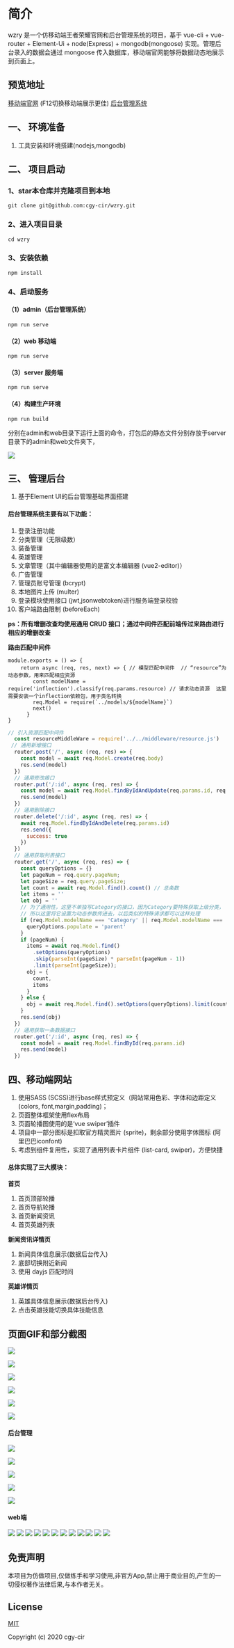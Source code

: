 # 简介
wzry 是一个仿移动端王者荣耀官网和后台管理系统的项目，基于 vue-cli + vue-router + Element-Ui + node(Express) + mongodb(mongoose) 实现。管理后台录入的数据会通过 mongoose 传入数据库，移动端官网能够将数据动态地展示到页面上。

## 预览地址
[移动端官网](http://test.cgyyyyyy.icu/) (F12切换移动端展示更佳)
[后台管理系统](http://test.cgyyyyyy.icu/admin/)

## 一、 环境准备
1. 工具安装和环境搭建(nodejs,mongodb)

## 二、 项目启动
### 1、star本仓库并克隆项目到本地

```
git clone git@github.com:cgy-cir/wzry.git
```

### 2、进入项目目录

```
cd wzry
```

### 3、安装依赖

```
npm install
```

### 4、启动服务

#### （1）admin（后台管理系统）

```
npm run serve
```
#### （2）web 移动端
```
npm run serve
```
#### （3）server 服务端
```
npm run serve
```
#### （4）构建生产环境
```
npm run build
```
分别在admin和web目录下运行上面的命令，打包后的静态文件分别存放于server目录下的admin和web文件夹下，

![](https://user-gold-cdn.xitu.io/2020/5/28/17259c11896ebea3?w=357&h=609&f=png&s=25836)


## 三、 管理后台
1. 基于Element UI的后台管理基础界面搭建
#### 后台管理系统主要有以下功能：
1. 登录注册功能
1. 分类管理（无限级数）
1. 装备管理
1. 英雄管理
1. 文章管理（其中编辑器使用的是富文本编辑器 (vue2-editor)）
1. 广告管理
1. 管理员账号管理 (bcrypt)
1. 本地图片上传 (multer)
1. 登录模块使用接口 (jwt,jsonwebtoken)进行服务端登录校验
1. 客户端路由限制 (beforeEach)


**ps：所有增删改查均使用通用 CRUD 接口；通过中间件匹配前端传过来路由进行相应的增删改查**


**路由匹配中间件**
```
module.exports = () => { 
    return async (req, res, next) => { // 模型匹配中间件  // “resource”为动态参数，用来匹配相应资源
        const modelName = require('inflection').classify(req.params.resource) // 请求动态资源  这里需要安装一个inflection依赖包，用于类名转换
        req.Model = require(`../models/${modelName}`)
        next()
      }
}
```
```js
// 引入资源匹配中间件
  const resourceMiddleWare = require('../../middleware/resource.js')
 // 通用新增接口
  router.post('/', async (req, res) => {
    const model = await req.Model.create(req.body)
    res.send(model)
  })
  // 通用修改接口
  router.put('/:id', async (req, res) => {
    const model = await req.Model.findByIdAndUpdate(req.params.id, req.body)
    res.send(model)
  })
  // 通用删除接口
  router.delete('/:id', async (req, res) => {
    await req.Model.findByIdAndDelete(req.params.id)
    res.send({
      success: true
    })
  })
  // 通用获取列表接口
  router.get('/', async (req, res) => {
    const queryOptions = {}
    let pageNum = req.query.pageNum;
    let pageSize = req.query.pageSize;
    let count = await req.Model.find().count() // 总条数
    let items = ''
    let obj = ''
    // 为了通用性，这里不单独写Category的接口，因为Category要特殊获取上级分类，
    // 所以这里将它设置为动态参数传进去，以后类似的特殊请求都可以这样处理
    if (req.Model.modelName === 'Category' || req.Model.modelName === 'Model') {
      queryOptions.populate = 'parent'
    }
    if (pageNum) {
      items = await req.Model.find()
        .setOptions(queryOptions)
        .skip(parseInt(pageSize) * parseInt(pageNum - 1))
        .limit(parseInt(pageSize));
      obj = {
        count,
        items
      }
    } else {
      obj = await req.Model.find().setOptions(queryOptions).limit(count)
    }
    res.send(obj)
  })
  // 通用获取一条数据接口
  router.get('/:id', async (req, res) => {
    const model = await req.Model.findById(req.params.id)
    res.send(model)
  })

```



## 四、移动端网站

1. 使用SASS (SCSS)进行base样式预定义（网站常用色彩、字体和边距定义 (colors, font,margin,padding)；
1. 页面整体框架使用flex布局
1. 页面轮播图使用的是‘vue swiper’插件
1. 项目中一部分图标是扣取官方精灵图片 (sprite)，剩余部分使用字体图标 (阿里巴巴iconfont)
1. 考虑到组件复用性，实现了通用列表卡片组件 (list-card, swiper)，方便快捷

#### 总体实现了三大模块：
**首页**
1. 首页顶部轮播
1. 首页导航轮播
1. 首页新闻资讯
1. 首页英雄列表


**新闻资讯详情页**
1. 新闻具体信息展示(数据后台传入)
2. 底部切换附近新闻
3. 使用 dayjs 匹配时间

**英雄详情页**
1. 英雄具体信息展示(数据后台传入)
2. 点击英雄技能切换具体技能信息

## 页面GIF和部分截图
![](https://user-gold-cdn.xitu.io/2020/5/28/17259757827e697d?w=398&h=707&f=gif&s=4134118)



![](https://user-gold-cdn.xitu.io/2020/5/28/1725985c1145159a?w=398&h=707&f=gif&s=4164999)

![](https://user-gold-cdn.xitu.io/2020/5/28/172597ca420d3592?w=398&h=707&f=gif&s=3631507)

![](https://user-gold-cdn.xitu.io/2020/5/28/17259810b481b8d6?w=398&h=707&f=gif&s=3335867)

![](https://user-gold-cdn.xitu.io/2020/5/28/17259aa27b8376c2?w=1893&h=837&f=gif&s=4270188)





![](https://user-gold-cdn.xitu.io/2020/5/28/17259b0ef42fdec0?w=1893&h=879&f=gif&s=2046522)

#### 后台管理
![](https://user-gold-cdn.xitu.io/2020/5/28/1725994d18ac2079?w=1910&h=899&f=png&s=92563)

![](https://user-gold-cdn.xitu.io/2020/5/28/172599cf658718da?w=1920&h=1062&f=png&s=237768)


![](https://user-gold-cdn.xitu.io/2020/5/28/17259b3459677903?w=1896&h=893&f=png&s=91931)


![](https://user-gold-cdn.xitu.io/2020/5/28/17259b560dfa76db?w=1899&h=909&f=png&s=241999)

![](https://user-gold-cdn.xitu.io/2020/5/28/17259b7436a2b11d?w=1902&h=903&f=png&s=387833)

#### web端
![](https://user-gold-cdn.xitu.io/2020/3/3/1709c8e652a2817a?w=429&h=762&f=png&s=253151)
![](https://user-gold-cdn.xitu.io/2020/3/3/1709c8f34ae800f1?w=431&h=761&f=png&s=239362)
![](https://user-gold-cdn.xitu.io/2020/3/4/170a121c536f5006?w=428&h=760&f=png&s=449801)
![](https://user-gold-cdn.xitu.io/2020/3/3/1709c963bf587437?w=428&h=765&f=png&s=393922)
![](https://user-gold-cdn.xitu.io/2020/3/3/1709c902d5e38520?w=426&h=755&f=png&s=313654)
![](https://user-gold-cdn.xitu.io/2020/3/3/1709c91212479b4a?w=426&h=761&f=png&s=640268)
![](https://user-gold-cdn.xitu.io/2020/3/3/1709c944e57597ac?w=430&h=766&f=png&s=270453)
![](https://user-gold-cdn.xitu.io/2020/3/3/1709c93d5365a421?w=434&h=764&f=png&s=170273)
![](https://user-gold-cdn.xitu.io/2020/3/3/1709c91f50055982?w=428&h=757&f=png&s=243510)
![](https://user-gold-cdn.xitu.io/2020/3/3/1709c9291c3a2e81?w=426&h=757&f=png&s=533855)
![](https://user-gold-cdn.xitu.io/2020/3/3/1709c96dfc101ee8?w=430&h=762&f=png&s=198204) 
![](https://user-gold-cdn.xitu.io/2020/3/3/1709c982c58670c2?w=431&h=762&f=png&s=47140)


## 免责声明
本项目为仿做项目,仅做练手和学习使用,非官方App,禁止用于商业目的,产生的一切侵权著作法律后果,与本作者无关。

## License

[MIT](https://github.com/cgy-cir/wzry/LICENSE)

Copyright (c) 2020 cgy-cir

